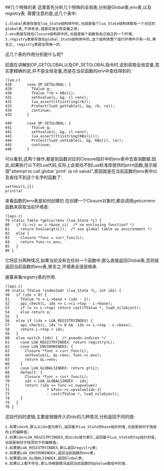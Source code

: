 ##几个特殊的表
这里首先分析几个特殊的全局表,分别是Global表,env表,以及registry表.
需要注意的是,这几个表中:

	1.Global表是存放在lua_State结构体中的,也就是每个lua_State结构体都有一个对应的global表,不用多说,就是存放全局变量之用;
	2.env表是存放在Closure结构体中的,也就是每个函数有自己独立的一个环境;
	3.registry表是存放在global_State结构体中的,这个结构体整个运行环境中只有一份,换言之, registry表是全局唯一的.
	
这几个表的作用分别是什么呢?

前面在讲解到OP_GETGLOBAL以及OP_SETGLOBAL指令时,说到获取全局变量,其实更精确的说,并不是全局变量,而是在当前函数的env中查找得到的:

	(lvm.c)
	428       case OP_GETGLOBAL: {
	429         TValue g;
	430         TValue *rb = KBx(i);
	431         sethvalue(L, &g, cl->env);
	432         lua_assert(ttisstring(rb));
	433         Protect(luaV_gettable(L, &g, rb, ra));
	434         continue;
	435       }

	440       case OP_SETGLOBAL: {
	441         TValue g;
	442         sethvalue(L, &g, cl->env);
	443         lua_assert(ttisstring(KBx(i)));
	444         Protect(luaV_settable(L, &g, KBx(i), ra));
	445         continue;
	446       }

可以看到,这两个操作,都是到函数对应的Closure指针中的env表中去查询数据.因此,如果执行以下的Lua代码,实际上会查找不到Lua标准库提供的print函数,提示报错"attempt to call global 'print' (a nil value)",原因就是在当前函数的env表中以及查找不到这个名字的函数了:

	setfenv(1,{})
	print(a)

来看函数的env表是如何创建的.在创建一个Closure对象时,都会调用getcurrenv函数来获取当前环境表:

	(lapi.c)
  	79 static Table *getcurrenv (lua_State *L) {
  	80   if (L->ci == L->base_ci)  /* no enclosing function? */
  	81     return hvalue(gt(L));  /* use global table as environment */
  	82   else {
  	83     Closure *func = curr_func(L);
  	84     return func->c.env;
  	85   }
  	86 }
  
它将区分两种情况,如果当前没有在任何一个函数中,那么直接返回Global表,否则就返回当前函数的env表,换言之,环境表会逐层继承.

接着来看registry表的作用.


	(lapi.c)
	49 static TValue *index2adr (lua_State *L, int idx) {
	50   if (idx > 0) {
	51     TValue *o = L->base + (idx - 1);
	52     api_check(L, idx <= L->ci->top - L->base);
	53     if (o >= L->top) return cast(TValue *, luaO_nilobject);
	54     else return o;
	55   }
	56   else if (idx > LUA_REGISTRYINDEX) {
	57     api_check(L, idx != 0 && -idx <= L->top - L->base);
	58     return L->top + idx;
	59   }
	60   else switch (idx) {  /* pseudo-indices */
	61     case LUA_REGISTRYINDEX: return registry(L);
	62     case LUA_ENVIRONINDEX: {
	63       Closure *func = curr_func(L);
	64       sethvalue(L, &L->env, func->c.env);
	65       return &L->env;
	66     }
	67     case LUA_GLOBALSINDEX: return gt(L);
	68     default: {
	69       Closure *func = curr_func(L);
	70       idx = LUA_GLOBALSINDEX - idx;
	71       return (idx <= func->c.nupvalues)
	72                 ? &func->c.upvalue[idx-1]
	73                 : cast(TValue *, luaO_nilobject);
	74     }
	75   }
	76 }
	
这段代码的逻辑,主要是根据传入的idx的几种情况,分别返回不同的值:

	1.如果idx>0,那么以idx值为索引,返回基于Lua_State的base指针的值,也就是相对于栈底向上的偏移值;
	2.如果idx>LUA_REGISTRYINDEX,则以idx值为索引,返回基于Lua_State的top指针的值,也就是相对于栈顶向下的偏移值;
	3.如果是LUA_REGISTRYINDEX,那么返回registry表;
	4.如果是LUA_ENVIRONINDEX,返回当前函数的env表;
	5.如果是LUA_GLOBALSINDEX,返回Global表;
	6.如果以上都不符合,那么将根据情况返回当前函数的UpValue数组中的值.





